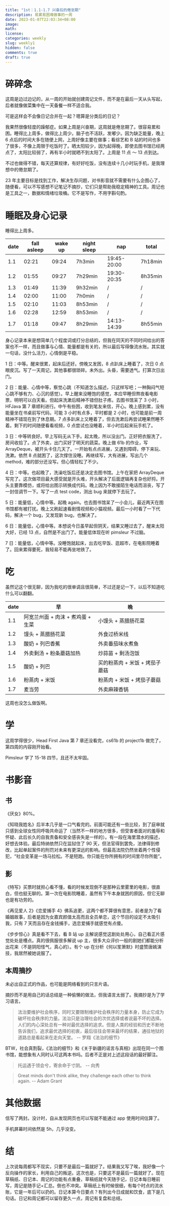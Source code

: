 ```yaml
---
title: "1st｜1.1-1.7 兴奋后的倦怠期"
description: 易累易困难做事的一周
date: 2023-01-07T22:03:34+08:00
image:
math:
license:
categories: weekly
slug: weekly1
hidden: false
comments: true
draft: true
---
```


# 碎碎念

这周是边过边记的，从一周的开始就创建周记文件，而不是在最后一天从头写起，后者就像做菜集中在一天备餐一样不适合我。

可是这样会不会像日记合并在一起？嗯算是分类后的日记？

我果然很像轻度的躁郁症。如果上周是兴奋期，这周就是倦怠期了。很容易累和困。睡得比上周多，做得比上周少。脑子也不活跃，发嘟少。因为缺乏能量，晚上 6 点后的时间大多在随便上网，上周好像主要在做事；看综艺和 B 站的时间也多了很多，不像上周限于吃饭时了。晒太阳较少，因为起得晚，即使去图书馆已经两点了，太阳比较弱了，再有半小时就晒不到太阳了。上周是 11 点 ～ 13 点到达。

不过也做得不错，每天还算规律，有好好吃饭，没有连续十几小时玩手机，是我理想中的倦怠期了。

23 年主要目标是找到工作，解决生存问题，对书影音就不需要有什么企图心了，随便看，可以不写感想不记笔记不摘抄，它们只是帮助我稳定精神的工具。周记也是工具之一，数据和情绪垃圾桶。它不是写作，不用字斟句酌。

# 睡眠及身心记录

睡得比上周多。

| date | fall asleep | wake up | night sleep | nap         | total   |
| ---- | ----------- | ------- | ----------- | ----------- | ------- |
| 1.1  | 02:21       | 09:24   | 7h3min      | 19:45-20:00 | 7h18min |
| 1.2  | 01:55       | 09:27   | 7h29min     | 19:30-20:35 | 8h35min |
| 1.3  | 01:49       | 11:39   | 9h32min     | /           | /       |
| 1.4  | 02:00       | 11:00   | 7h0min      | /           | /       |
| 1.5  | 02:10       | 11:03   | 8h53min     | /           | /       |
| 1.6  | 02:28       | 12:59   | 8h53min     | /           | /       |
| 1.7  | 01:18       | 09:47   | 8h29min     | 14:13-14:39 | 8h55min |

身心记录本来是想简单几个程度词或打分总结的，但我在同天的不同时间给出的答案也不一样，而且做事与心情、能量都是有关的，所以最后写得像流水账。其实就一句话，没什么活力，心情倒是平稳。

1 日：中等。醒来很累，起床后还好。傍晚又发困，8 点趴床上睡着了，次日 0 点眼皮沉。写了一天周记，其他事都很琐碎。未外出。头昏，需要透气。打算次日出门。

2 日：能量、心情中等，察觉心跳（不知道怎么描述，只这样写吧；一种胸闷气短心跳不够有力、心沉的感觉）。早上醒来没睡饱的感觉，本应早睡但熬夜看电影票，明明可以白天看。但起床洗漱后精神不错但肚子疼。去图书馆呆了 3 小时，HFJava 第 7 章顺利进行。中午有些困，收到笔友来信，开心。晚上感到累，没有能量坐在书桌前写代码，可能 3 小时有点多，平时都是 2 小时，也可能是前一周精神不错现在到了休息期。7 点多趴床上又睡着了，但去洗漱后再尝试睡果然睡不着。剩下的时间随便看看视频，0 点尝试也没睡着，半小时后起来玩手机了。

3 日：中等转良好。早上写码无从下手。起太晚，所以没出门。正好把衣服洗了，房间收拾了。点了外卖，出门买好了明天的蔬菜。晚上做 61b 的作业，写 ArrayDeque，被开头卡住几天了。一开始有点点进展，又遇到障碍，停下来玩、洗漱。依然 8 点就困了，这次撑住没睡。再继续写，大有进展，写出几个 method，难的部分还没写。但心情轻松了不少。

4 日：中等。也起晚了，洗澡吃饭后还是决定去图书馆。上午在家把 ArrayDeque 写完了。这次做项目最大感受就是开头难，开头解决了后面逻辑再复杂也好捋。开头主要靠模仿，或将给出图示转换成代码。晚上因为不敢接陌生电话而沮丧，写了一封信调节一下。写了一点 test code，测出 bug 来就停下去玩了。

5 日：能量低，心情中等。起晚 again。也去图书馆呆了一小会儿，最近两天在图书馆都有被打扰。晚上又刷起速看剧情视频和小猫视频。最后一小时看了一下代码，解决一个 bug，又发现新 bug，也解决了。

6 日：能量低，心情中等。本想说今日虽早起但阴天，结果又睡过去了，醒来太阳大好，已经 13 点，自然是不出门了。能量低体现在听 pimsleur 不过脑。

7 日：能量低，心情中等。没睡饱就起床，出去吃早饭、逛超市，在电影院睡着了。回来累得要死，我轻易不能再坐地铁了。

# 吃

虽然记这个很无聊，因为我吃的很单调且很简单，不过还是记一下，以后不知道吃什么可以翻翻。

| date | 早                                | 晚                             |
| ---- | --------------------------------- | ------------------------------ |
| 1.1  | 阿宽兰州面 + 肉沫 + 煮鸡蛋 + 生菜 | 小馒头 + 蒸腊肠花菜            |
| 1.2  | 馒头 + 蒸腊肠花菜                 | 外食过桥米线                   |
| 1.3  | 酸奶 + 列巴香蕉                   | 外卖番茄味水煮鱼               |
| 1.4  | 外卖剩汤 + 粉条蘑菇加热           | 炒蒜苗 + 剩汤泡饭              |
| 1.5  | 酸奶 + 列巴                       | 买的粉蒸肉 + 米饭 + 烤茄子蘑菇 |
| 1.6  | 粉蒸肉 + 米饭                     | 粉蒸肉 + 米饭 + 烤茄子蘑菇     |
| 1.7  | 麦当劳                            | 外卖麻辣香锅                   |

这周也没怎么做饭啊。

# 学

这周学得很少，Head First Java 第 7 章还没看完，cs61b 的 project1b 做完了，第四周的内容刚开始看。

Pimsleur 学了 15-18 四节，且还不太牢固。

# 书影音

## 书

《厌女》80%。

《知晓我姓名》后半本几乎是一口气看完的。前面可能还有一些比较，到了庭审就只感到全球女性同呼吸共命运了（当然不一样的地方很多，但受害者面对的羞辱和怀疑、此后长久的自我责备和安全感丧失是一样的）。有一段在海里潜水的描述，好想去体验。最后特纳依然只在监狱住了 90 天，但法官得到罢免，法律得到修改，比起单起案件的刑罚对未来有更深远的影响。但最高法院仍然坐着两个性侵犯，“社会变革是一场马拉松。不是短跑。你只能在你所拥有的时间里尽你所能”。

## 影

《特写》买票时就担心看不懂，看的时候发现倒不是那种云里雾里的电影，很直白，但也挺无聊的。第一次在电影院睡着，虽然有下午本身就困的原因，但它无聊也是有功劳的。

《再见爱人 2》《恋爱捕手 4》佛系追更，这两个都不算很有意思，前者是为了看婚姻故事，后者是因为女嘉宾颜值太高而且全员单恋，这个节目的设定不太吸引我，只有 7 天而且存在金钱捕手，选恋爱捕手就感觉有点傻。

《步步惊心》真是看不下去，看 B 站 up 主解说感觉这剧处处用心，自己看正片感觉处处是槽点。真的很佩服很多解说 up 主，很多大众评价一般的剧她们都能分析出花来（不是阴阳怪气，真心的）。有个 up 在分析《何以笙箫默》时盛赞唐嫣演技，我居然被她说服了。

## 本周摘抄

未必出自正式的作品，也可能是网络看到的只言片语。

摘抄而不是用自己的话总结是一种偷懒的做法，但我语言太弱了。我摘抄是为了学习语言。

> 法治要维护社会秩序，同时又要限制维护社会秩序的力量本身，防止它成为破坏社会秩序的力量。法治只是治理社会的次优选择或者说最不坏的选择。人们的内心深处总有一种对最优选择的追求。但是人类的经验和历史不断地告诉我们，追求最优选择的初衷，最后往往会带来最坏的结果，通往地狱的道路总是看起来在走向天堂。 -- 罗翔《法治的细节》

BTW，社会真割裂，《法治的细节》和《关于新疆的谣言与真相》出现在同一个图书馆，能想象有人同时认可这两本书吗。后者不正是对上述这段话的最好脚注。

> 托运遇于领会兮，寄余命于寸阴。 -- 向秀

> Great minds don't think alike, they challenge each other to think again. -- Adam Grant

# 其他数据

信写了两封。没计时，自从发现网页也可以写就不能通过 app 使用时间估算了。

手机屏幕时间依然是 5h，几乎没变。

# 结

上次说每周都写不现实，只要不是最后一篇就好了。结果我又写了唉，我好像一个反向操作的家长，利用自己的叛逆。这次也是，只要这不是最后一篇就好了。现在草稿纸、日记本、周记的功能有点重叠，草稿纸就今天随手记，日记本每日睡前写，周记是随手记+汇总。倒也不冲突。草稿纸上有时候很细，有每个时点的流水账，它是一年后可以扔的。日记本算今日要点？有列出今日成就和饮食，底下是几句话。日记和周记都可以留存更久一点，周记有复盘和总结。
